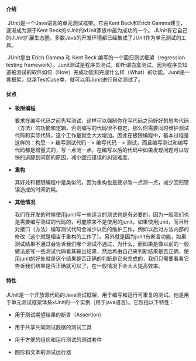#### 介绍

​		JUnit是一个Java语言的单元测试框架。它由Kent Beck和Erich Gamma建立，逐渐成为源于Kent Beck的sUnit的xUnit家族中最为成功的一个。  JUnit有它自己的JUnit扩展生态圈。多数Java的开发环境都已经集成了JUnit作为单元测试的工具。

​		JUnit是由 Erich Gamma 和 Kent Beck 编写的一个回归测试框架（regression testing framework）。Junit测试是程序员测试，即所谓白盒测试，因为程序员知道被测试的软件如何（How）完成功能和完成什么样（What）的功能。Junit是一套框架，继承TestCase类，就可以用Junit进行自动测试了。

#### 优点

- **极限编程**

  要求在编写代码之前先写测试，这样可以强制你在写代码之前好好的思考代码（方法）的功能和逻辑，否则编写的代码很不稳定，那么你需要同时维护测试代码和实际代码，这个工作量就会大大增加。因此在极限编程中，基本过程是这样的：构思－> 编写测试代码－> 编写代码－>  测试，而且编写测试和编写代码都是增量式的，写一点测一点，在编写以后的代码中如果发现问题可以较快的追踪到问题的原因，减小回归错误的纠错难度。

- **重构**

  其好处和极限编程中是类似的，因为重构也是要求改一点测一点，减少回归错误造成的时间消耗。

- **其他情况**

  我们在开发的时候使用junit写一些适当的测试也是有必要的，因为一般我们也是需要编写测试的代码的，可能原来不是使用的junit，如果使用junit，而且针对接口（方法）编写测试代码会减少以后的维护工作，例如以后对方法内部的修改（这个就是相当于重构的工作了）。另外就是因为junit有断言功能，如果测试结果不通过会告诉我们哪个测试不通过，为什么，而如果是像以前的一般做法是写一些测试代码看其输出结果，然后再由自己来判断结果是否正确，使用junit的好处就是这个结果是否正确的判断是它来完成的，我们只需要看看它告诉我们结果是否正确就可以了，在一般情况下会大大提高效率。

#### 特性

​		JUnit是一个开放源代码的Java测试框架，用于编写和运行可重复的测试。他是用于单元测试框架体系xUnit的一个实例（用于java语言）。它包括以下特性：

- 用于测试期望结果的断言（Assertion）

- 用于共享共同测试数据的测试工具

- 用于方便的组织和运行测试的测试套件

- 图形和文本的测试运行器